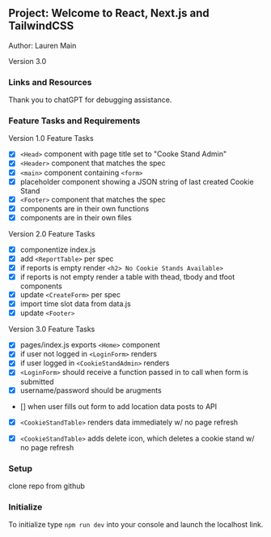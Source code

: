 ## Project: Welcome to React, Next.js and TailwindCSS

Author: Lauren Main

Version 3.0

### Links and Resources

Thank you to chatGPT for debugging assistance. 

### Feature Tasks and Requirements

Version 1.0 Feature Tasks

- [x] `<Head>` component with page title set to "Cooke Stand Admin"
- [x] `<Header>` component that matches the spec
- [x] `<main>` component containing `<form>`
- [x] placeholder component showing a JSON string of last created Cookie Stand
- [x] `<Footer>` component that matches the spec
- [x] components are in their own functions
- [x] components are in their own files

Version 2.0 Feature Tasks

- [x] componentize index.js
- [x] add `<ReportTable>` per spec
- [x] if reports is empty render `<h2> No Cookie Stands Available>`
- [x] if reports is not empty render a table with thead, tbody and tfoot components
- [x] update `<CreateForm>` per spec
- [x] import time slot data from data.js
- [x] update `<Footer>`

Version 3.0 Feature Tasks

- [x] pages/index.js exports `<Home>` component
- [x] if user not logged in `<LoginForm>` renders
- [x] if user logged in `<CookieStandAdmin>` renders
- [x] `<LoginForm>` should receive a function passed in to call when form is submitted
- [x] username/password should be arugments
- [] when user fills out form to add location data posts to API
- [x] `<CookieStandTable>` renders data immediately w/ no page refresh
- [x] `<CookieStandTable>` adds delete icon, which deletes a cookie stand w/ no page refresh


### Setup

clone repo from github

### Initialize

To initialize type `npm run dev` into your console and launch the localhost link. 